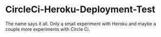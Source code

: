 # CircleCi-Heroku-Deployment-Test
The name says it all. Only a small experiment with Heroku and maybe a couple more experiments with Circle Ci.
